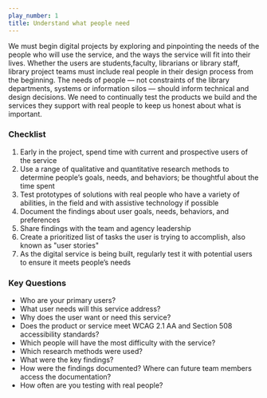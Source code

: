 ```yaml
---
play_number: 1
title: Understand what people need
---
```


We must begin digital projects by exploring and pinpointing the needs of the people who will use the service, and the ways the service will fit into their lives. Whether the users are students,faculty, librarians or library staff, library project teams must include real people in their design process from the beginning. The needs of people — not constraints of the library departments, systems or information silos — should inform technical and design decisions. We need to continually test the products we build and the services they support with real people to keep us honest about what is important.

### Checklist
1. Early in the project, spend time with current and prospective users of the service
2. Use a range of qualitative and quantitative research methods to determine people’s goals, needs, and behaviors; be thoughtful about the time spent
3. Test prototypes of solutions with real people who have a variety of abilities, in the field and with assistive technology if possible 
4. Document the findings about user goals, needs, behaviors, and preferences
5. Share findings with the team and agency leadership
6. Create a prioritized list of tasks the user is trying to accomplish, also known as "user stories"
7. As the digital service is being built, regularly test it with potential users to ensure it meets people’s needs

### Key Questions
- Who are your primary users?
- What user needs will this service address?
- Why does the user want or need this service?
- Does the product or service meet WCAG 2.1 AA and Section 508 accessibility standards?
- Which people will have the most difficulty with the service?
- Which research methods were used?
- What were the key findings?
- How were the findings documented? Where can future team members access the documentation?
- How often are you testing with real people?
